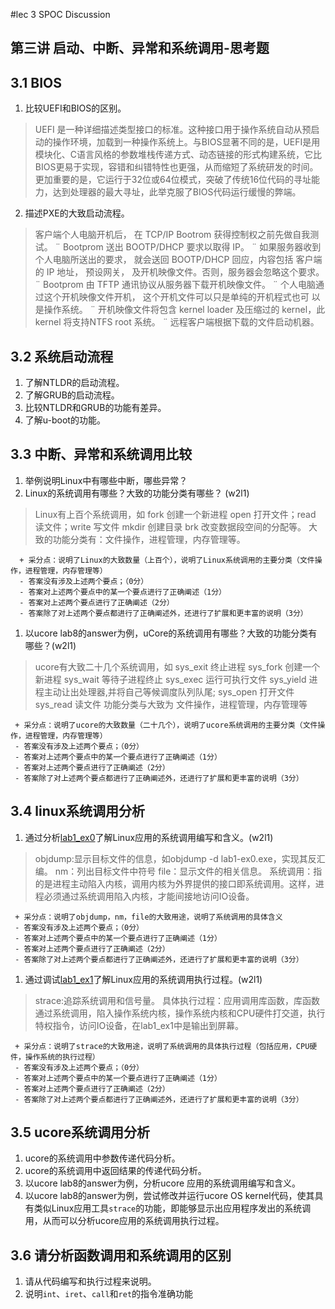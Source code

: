 #lec 3 SPOC Discussion

## 第三讲 启动、中断、异常和系统调用-思考题

## 3.1 BIOS
 1. 比较UEFI和BIOS的区别。  
 >UEFI 是一种详细描述类型接口的标准。这种接口用于操作系统自动从预启动的操作环境，加载到一种操作系统上。与BIOS显著不同的是，UEFI是用模块化、C语言风格的参数堆栈传递方式、动态链接的形式构建系统，它比BIOS更易于实现，容错和纠错特性也更强，从而缩短了系统研发的时间。更加重要的是，它运行于32位或64位模式，突破了传统16位代码的寻址能力，达到处理器的最大寻址，此举克服了BIOS代码运行缓慢的弊端。
 2. 描述PXE的大致启动流程。  
 >客户端个人电脑开机后， 在 TCP/IP Bootrom 获得控制权之前先做自我测试。 ¨ Bootprom 送出 BOOTP/DHCP 要求以取得 IP。 ¨ 如果服务器收到个人电脑所送出的要求， 就会送回 BOOTP/DHCP 回应，内容包括 客户端的 IP 地址， 预设网关， 及开机映像文件。否则，服务器会忽略这个要求。 ¨ Bootprom 由 TFTP 通讯协议从服务器下载开机映像文件。 ¨ 个人电脑通过这个开机映像文件开机， 这个开机文件可以只是单纯的开机程式也可 以是操作系统。 ¨ 开机映像文件将包含 kernel loader 及压缩过的 kernel，此 kernel 将支持NTFS root 系统。 ¨ 远程客户端根据下载的文件启动机器。

## 3.2 系统启动流程
 1. 了解NTLDR的启动流程。
 1. 了解GRUB的启动流程。
 1. 比较NTLDR和GRUB的功能有差异。
 1. 了解u-boot的功能。

## 3.3 中断、异常和系统调用比较
 1. 举例说明Linux中有哪些中断，哪些异常？
 1. Linux的系统调用有哪些？大致的功能分类有哪些？  (w2l1)  
>Linux有上百个系统调用，如
fork 创建一个新进程
open 打开文件；read 读文件；write 写文件
mkdir 创建目录
brk 改变数据段空间的分配等。
大致的功能分类有：文件操作，进程管理，内存管理等。

```
  + 采分点：说明了Linux的大致数量（上百个），说明了Linux系统调用的主要分类（文件操作，进程管理，内存管理等）
  - 答案没有涉及上述两个要点；（0分）
  - 答案对上述两个要点中的某一个要点进行了正确阐述（1分）
  - 答案对上述两个要点进行了正确阐述（2分）
  - 答案除了对上述两个要点都进行了正确阐述外，还进行了扩展和更丰富的说明（3分）
 ```
 
 1. 以ucore lab8的answer为例，uCore的系统调用有哪些？大致的功能分类有哪些？(w2l1)  
 >ucore有大致二十几个系统调用，如
sys_exit 终止进程
sys_fork 创建一个新进程
sys_wait 等待子进程终止
sys_exec 运行可执行文件
sys_yield 进程主动让出处理器,并将自己等候调度队列队尾;
sys_open 打开文件
sys_read 读文件
功能分类与大致为 文件操作，进程管理，内存管理等
 ```
  + 采分点：说明了ucore的大致数量（二十几个），说明了ucore系统调用的主要分类（文件操作，进程管理，内存管理等）
  - 答案没有涉及上述两个要点；（0分）
  - 答案对上述两个要点中的某一个要点进行了正确阐述（1分）
  - 答案对上述两个要点进行了正确阐述（2分）
  - 答案除了对上述两个要点都进行了正确阐述外，还进行了扩展和更丰富的说明（3分）
 ```
 
## 3.4 linux系统调用分析
 1. 通过分析[lab1_ex0](https://github.com/chyyuu/ucore_lab/blob/master/related_info/lab1/lab1-ex0.md)了解Linux应用的系统调用编写和含义。(w2l1)
   
>objdump:显示目标文件的信息，如objdump -d lab1-ex0.exe，实现其反汇编。
nm：列出目标文件中符号
file：显示文件的相关信息。
系统调用：指的是进程主动陷入内核，调用内核为外界提供的接口即系统调用。这样，进程必须通过系统调用陷入内核，才能间接地访问IO设备。
 ```
  + 采分点：说明了objdump，nm，file的大致用途，说明了系统调用的具体含义
  - 答案没有涉及上述两个要点；（0分）
  - 答案对上述两个要点中的某一个要点进行了正确阐述（1分）
  - 答案对上述两个要点进行了正确阐述（2分）
  - 答案除了对上述两个要点都进行了正确阐述外，还进行了扩展和更丰富的说明（3分）
 
 ```
 
 1. 通过调试[lab1_ex1](https://github.com/chyyuu/ucore_lab/blob/master/related_info/lab1/lab1-ex1.md)了解Linux应用的系统调用执行过程。(w2l1)
   
>strace:追踪系统调用和信号量。
>具体执行过程：应用调用库函数，库函数通过系统调用，陷入操作系统内核，操作系统内核和CPU硬件打交道，执行特权指令，访问IO设备，在lab1_ex1中是输出到屏幕。
 ```
  + 采分点：说明了strace的大致用途，说明了系统调用的具体执行过程（包括应用，CPU硬件，操作系统的执行过程）
  - 答案没有涉及上述两个要点；（0分）
  - 答案对上述两个要点中的某一个要点进行了正确阐述（1分）
  - 答案对上述两个要点进行了正确阐述（2分）
  - 答案除了对上述两个要点都进行了正确阐述外，还进行了扩展和更丰富的说明（3分）
 ```
 
## 3.5 ucore系统调用分析
 1. ucore的系统调用中参数传递代码分析。
 1. ucore的系统调用中返回结果的传递代码分析。
 1. 以ucore lab8的answer为例，分析ucore 应用的系统调用编写和含义。
 1. 以ucore lab8的answer为例，尝试修改并运行ucore OS kernel代码，使其具有类似Linux应用工具`strace`的功能，即能够显示出应用程序发出的系统调用，从而可以分析ucore应用的系统调用执行过程。
 
## 3.6 请分析函数调用和系统调用的区别
 1. 请从代码编写和执行过程来说明。
   1. 说明`int`、`iret`、`call`和`ret`的指令准确功能
 


